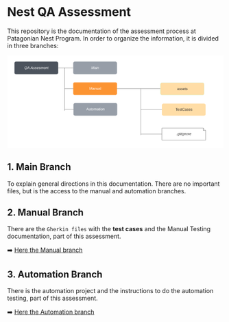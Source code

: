 # Nest QA Assessment

This repository is the documentation of the assessment process at Patagonian Nest Program.
In order to organize the information, it is divided in three branches:

![tree directory](assets/tree.png)

## 1. Main Branch
To explain general directions in this documentation.
There are no important files, but is the access to the manual and automation branches.

## 2. Manual Branch

There are the `Gherkin files` with the **test cases** and the Manual Testing documentation, part of this assessment.

➡️ [Here the Manual branch](https://github.com/isabelyb/QA-Assessment/tree/manual)

## 3. Automation Branch

There is the automation project and the instructions to do the automation testing, part of this assessment.

➡️ [Here the Automation branch](https://github.com/isabelyb/QA-Assessment/tree/automation)